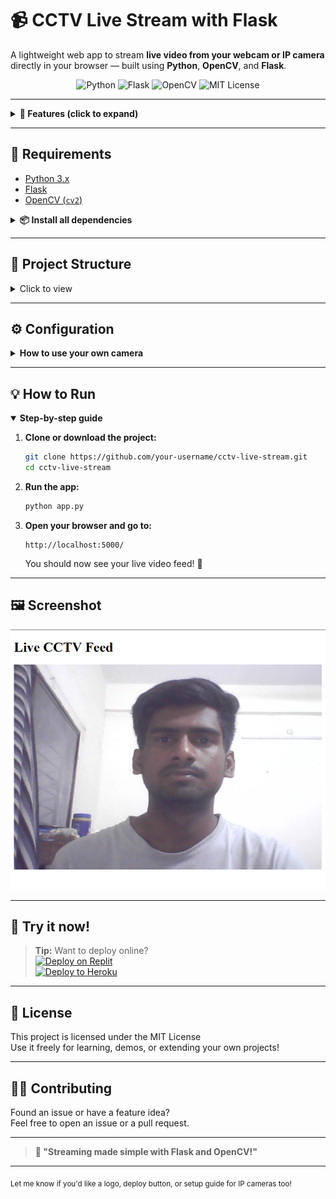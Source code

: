 # 📹 CCTV Live Stream with Flask

A lightweight web app to stream **live video from your webcam or IP camera** directly in your browser — built using **Python**, **OpenCV**, and **Flask**.

<p align="center">
  <img src="https://img.shields.io/badge/Python-3.x-blue.svg" alt="Python"/>
  <img src="https://img.shields.io/badge/Flask-2.x-lightgrey" alt="Flask"/>
  <img src="https://img.shields.io/badge/OpenCV-4.x-green" alt="OpenCV"/>
  <img src="https://img.shields.io/badge/License-MIT-yellow.svg" alt="MIT License"/>
</p>

---

<details>
<summary><strong>🚀 Features (click to expand)</strong></summary>

- 🔴 **Live streaming** from webcam or IP camera
- 💻 Simple browser-based interface
- 🧩 Modular code — easy to extend or modify
- 🛠️ Lightweight and minimal dependencies

</details>

---

## 🧰 Requirements

- [Python 3.x](https://www.python.org/downloads/)
- [Flask](https://pypi.org/project/Flask/)
- [OpenCV (`cv2`)](https://pypi.org/project/opencv-python/)

<details>
<summary><strong>📦 Install all dependencies</strong></summary>

```bash
pip install flask opencv-python
```
</details>

---

## 📁 Project Structure

<details>
<summary>Click to view</summary>

```
cctv-live-stream/
├── app.py               # Main Flask app
├── camera.py            # Handles video capture (OpenCV)
├── templates/
│   └── index.html       # Frontend template
└── README.md            # You're here!
```
</details>

---

## ⚙️ Configuration

<details>
<summary><strong>How to use your own camera</strong></summary>

By default, the app uses your default webcam (`cv2.VideoCapture(0)`).

To use an IP camera, edit `camera.py`:

```python
# Change this:
cv2.VideoCapture(0)

# To something like:
cv2.VideoCapture("http://<IP_ADDRESS>:<PORT>/video")
```
</details>

---

## 💡 How to Run

<details open>
<summary><strong>Step-by-step guide</strong></summary>

1. **Clone or download the project:**
    ```bash
    git clone https://github.com/your-username/cctv-live-stream.git
    cd cctv-live-stream
    ```

2. **Run the app:**
    ```bash
    python app.py
    ```

3. **Open your browser and go to:**
    ```
    http://localhost:5000/
    ```
    You should now see your live video feed! 🎉
</details>

---

## 🖼️ Screenshot

![alt text](image.png)

---

## 🚀 Try it now!

> **Tip:** Want to deploy online?  
> [![Deploy on Replit](https://replit.com/badge/github/your-username/cctv-live-stream)](https://replit.com/github/your-username/cctv-live-stream)  
> [![Deploy to Heroku](https://www.herokucdn.com/deploy/button.svg)](https://heroku.com/deploy?template=https://github.com/your-username/cctv-live-stream)

---

## 📜 License

This project is licensed under the MIT License  
Use it freely for learning, demos, or extending your own projects!

---

## 🙋‍♂️ Contributing

Found an issue or have a feature idea?  
Feel free to open an issue or a pull request.

---

<blockquote>
  <strong>💬 "Streaming made simple with Flask and OpenCV!"</strong>
</blockquote>

---

<sub>Let me know if you'd like a logo, deploy button, or setup guide for IP cameras too!</sub>
